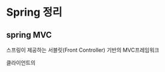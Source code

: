 Spring 정리
===========================
spring MVC
---------------------------
스프링이 제공하는 서블릿(Front Controller) 기반의 MVC프레임워크

클라이언트의
